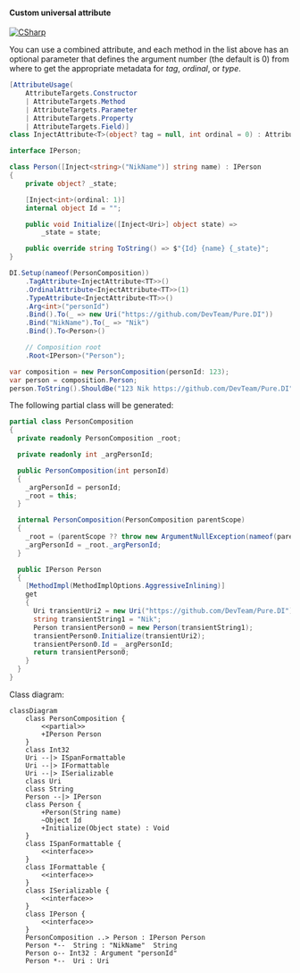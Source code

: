 #### Custom universal attribute

[![CSharp](https://img.shields.io/badge/C%23-code-blue.svg)](../tests/Pure.DI.UsageTests/Attributes/CustomUniversalAttributeScenario.cs)

You can use a combined attribute, and each method in the list above has an optional parameter that defines the argument number (the default is 0) from where to get the appropriate metadata for _tag_, _ordinal_, or _type_.


```c#
[AttributeUsage(
    AttributeTargets.Constructor
    | AttributeTargets.Method
    | AttributeTargets.Parameter
    | AttributeTargets.Property
    | AttributeTargets.Field)]
class InjectAttribute<T>(object? tag = null, int ordinal = 0) : Attribute;

interface IPerson;

class Person([Inject<string>("NikName")] string name) : IPerson
{
    private object? _state;

    [Inject<int>(ordinal: 1)]
    internal object Id = "";

    public void Initialize([Inject<Uri>] object state) =>
        _state = state;

    public override string ToString() => $"{Id} {name} {_state}";
}

DI.Setup(nameof(PersonComposition))
    .TagAttribute<InjectAttribute<TT>>()
    .OrdinalAttribute<InjectAttribute<TT>>(1)
    .TypeAttribute<InjectAttribute<TT>>()
    .Arg<int>("personId")
    .Bind().To(_ => new Uri("https://github.com/DevTeam/Pure.DI"))
    .Bind("NikName").To(_ => "Nik")
    .Bind().To<Person>()

    // Composition root
    .Root<IPerson>("Person");

var composition = new PersonComposition(personId: 123);
var person = composition.Person;
person.ToString().ShouldBe("123 Nik https://github.com/DevTeam/Pure.DI");
```

The following partial class will be generated:

```c#
partial class PersonComposition
{
  private readonly PersonComposition _root;

  private readonly int _argPersonId;

  public PersonComposition(int personId)
  {
    _argPersonId = personId;
    _root = this;
  }

  internal PersonComposition(PersonComposition parentScope)
  {
    _root = (parentScope ?? throw new ArgumentNullException(nameof(parentScope)))._root;
    _argPersonId = _root._argPersonId;
  }

  public IPerson Person
  {
    [MethodImpl(MethodImplOptions.AggressiveInlining)]
    get
    {
      Uri transientUri2 = new Uri("https://github.com/DevTeam/Pure.DI");
      string transientString1 = "Nik";
      Person transientPerson0 = new Person(transientString1);
      transientPerson0.Initialize(transientUri2);
      transientPerson0.Id = _argPersonId;
      return transientPerson0;
    }
  }
}
```

Class diagram:

```mermaid
classDiagram
	class PersonComposition {
		<<partial>>
		+IPerson Person
	}
	class Int32
	Uri --|> ISpanFormattable
	Uri --|> IFormattable
	Uri --|> ISerializable
	class Uri
	class String
	Person --|> IPerson
	class Person {
		+Person(String name)
		~Object Id
		+Initialize(Object state) : Void
	}
	class ISpanFormattable {
		<<interface>>
	}
	class IFormattable {
		<<interface>>
	}
	class ISerializable {
		<<interface>>
	}
	class IPerson {
		<<interface>>
	}
	PersonComposition ..> Person : IPerson Person
	Person *--  String : "NikName"  String
	Person o-- Int32 : Argument "personId"
	Person *--  Uri : Uri
```

